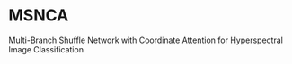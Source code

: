# MSNCA
Multi-Branch Shuffle Network with Coordinate Attention for Hyperspectral Image Classification
